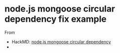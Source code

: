 # node.js mongoose circular dependency fix example
From 
- HackMD: [node.js mongoose circular dependency](https://hackmd.io/@chinlinblog/Sy4w9B06t)
- 